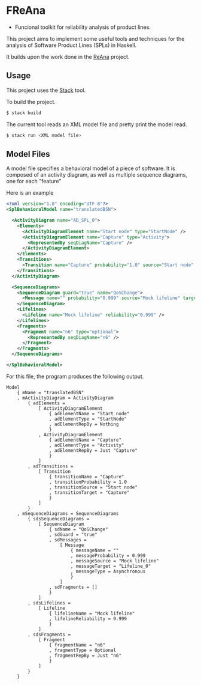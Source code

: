 # FReAna

- Funcional toolkit for reliability analysis of product lines.

This project aims to implement some useful tools and techniques
for the analysis of Software Product Lines (SPLs) in Haskell.

It builds upon the work done in the [ReAna](https://github.com/SPLMC/reana-spl) project.

## Usage

This project uses the [Stack](https://docs.haskellstack.org/en/stable/README/) tool.

To build the project.

```sh
$ stack build
```

The current tool reads an XML model file and pretty print the model read.

```sh
$ stack run <XML model file>
```

## Model Files

A model file specifies a behavioral model of a piece of software.
It is composed of an activity diagram, as well as multiple sequence diagrams,
one for each "feature"

Here is an example

```xml
<?xml version="1.0" encoding="UTF-8"?>
<SplBehavioralModel name="translatedBSN">

  <ActivityDiagram name="AD_SPL_0">
    <Elements>
      <ActivityDiagramElement name="Start node" type="StartNode" />
      <ActivityDiagramElement name="Capture" type="Activity">
        <RepresentedBy seqDiagName="Capture" />
      </ActivityDiagramElement>
    </Elements>
    <Transitions>
      <Transition name="Capture" probability="1.0" source="Start node" target="Capture" />
    </Transitions>
  </ActivityDiagram>

  <SequenceDiagrams>
    <SequenceDiagram guard="true" name="QoSChange">
      <Message name="" probability="0.999" source="Mock lifeline" target="Lifeline_0" type="asynchronous" />
    </SequenceDiagram>
    <Lifelines>
      <Lifeline name="Mock lifeline" reliability="0.999" />
    </Lifelines>
    <Fragments>
      <Fragment name="n6" type="optional">
        <RepresentedBy seqDiagName="n6" />
      </Fragment>
    </Fragments>
  </SequenceDiagrams>

</SplBehavioralModel>
```

For this file, the program produces the following output.

```
Model
    { mName = "translatedBSN"
    , mActivityDiagram = ActivityDiagram
        { adElements =
            [ ActivityDiagramElement
                { adElementName = "Start node"
                , adElementType = "StartNode"
                , adElementRepBy = Nothing
                }
            , ActivityDiagramElement
                { adElementName = "Capture"
                , adElementType = "Activity"
                , adElementRepBy = Just "Capture"
                }
            ]
        , adTransitions =
            [ Transition
                { transitionName = "Capture"
                , transitionProbability = 1.0
                , transitionSource = "Start node"
                , transitionTarget = "Capture"
                }
            ]
        }
    , mSequenceDiagrams = SequenceDiagrams
        { sdsSequenceDiagrams =
            [ SequenceDiagram
                { sdName = "QoSChange"
                , sdGuard = "true"
                , sdMessages =
                    [ Message
                        { messageName = ""
                        , messageProbability = 0.999
                        , messageSource = "Mock lifeline"
                        , messageTarget = "Lifeline_0"
                        , messageType = Asynchronous
                        }
                    ]
                , sdFragments = []
                }
            ]
        , sdsLifelines =
            [ Lifeline
                { lifelineName = "Mock lifeline"
                , lifelineReliability = 0.999
                }
            ]
        , sdsFragments =
            [ Fragment
                { fragmentName = "n6"
                , fragmentType = Optional
                , fragmentRepBy = Just "n6"
                }
            ]
        }
    }
```
